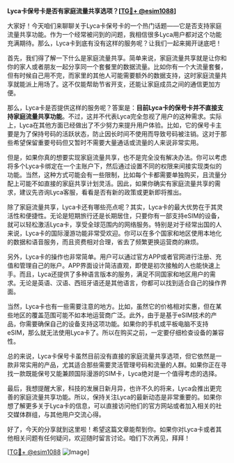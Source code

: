 **Lyca卡保号卡是否有家庭流量共享选项？[[TG💪+ @esim1088](https://t.me/s/esim1088)]**

大家好！今天咱们来聊聊关于Lyca卡保号卡的一个热门话题——它是否支持家庭流量共享功能。作为一个经常被问到的问题，我相信很多Lyca用户都对这个功能充满期待。那么，Lyca卡到底有没有这样的服务呢？让我们一起来揭开谜底吧！

首先，我们得了解一下什么是家庭流量共享。简单来说，家庭流量共享就是让你和你的家人或者朋友一起分享同一个套餐里的数据流量。比如你有一个大流量套餐，但有时候自己用不完，而家里的其他人可能需要额外的数据支持，这时家庭流量共享就能派上用场了。这不仅能帮助节省开支，还能让家庭成员之间的通信更加方便。

那么，Lyca卡是否提供这样的服务呢？答案是：**目前Lyca卡的保号卡并不直接支持家庭流量共享功能**。不过，这并不代表Lyca完全忽视了用户的这种需求。实际上，Lyca在其他方面已经做出了不少努力来提升用户体验。比如，它的保号卡主要是为了保持号码的活跃状态，防止因长时间不使用而导致号码被注销。这对于那些希望保留重要号码但又暂时不需要大量通话或流量的人来说非常实用。

但是，如果你真的想要实现家庭流量共享，也不是完全没有解决办法。你可以考虑将多个Lyca卡绑定在一个主账户下，然后通过设置不同的权限来间接实现类似的功能。当然，这种方式可能会有一些限制，比如每个卡都需要单独购买，且流量分配上可能不如直接的家庭共享计划灵活。因此，如果你确实有家庭流量共享的需求，建议先咨询Lyca客服，看看是否有新的政策或更新即将推出。

除了家庭流量共享，Lyca卡还有哪些亮点呢？其实，Lyca卡的最大优势在于其灵活性和便捷性。无论是短期旅行还是长期居住，只要你有一部支持eSIM的设备，就可以轻松激活Lyca卡，享受全球范围内的网络服务。特别是对于经常出国的人来说，Lyca卡的国际漫游功能非常受欢迎。你可以在多个国家和地区使用本地化的数据和语音服务，而且资费相对合理，省去了频繁更换运营商的麻烦。

另外，Lyca卡的操作也非常简单。用户可以通过官方APP或者官网进行注册、充值和管理自己的账户。APP界面设计简洁直观，即使是初次接触的人也能快速上手。而且，Lyca还提供了多种语言版本的服务，满足不同国家和地区用户的需求。无论是英语、汉语、西班牙语还是其他语言，你都可以找到适合自己的操作界面。

当然，Lyca卡也有一些需要注意的地方。比如，虽然它的价格相对实惠，但在某些地区的覆盖范围可能不如本地运营商广泛。此外，由于是基于eSIM技术的产品，你需要确保自己的设备支持这项功能。如果你的手机或平板电脑不支持eSIM，那么就无法使用Lyca卡了。所以在购买之前，一定要仔细检查设备的兼容性。

总的来说，Lyca卡保号卡虽然目前没有直接的家庭流量共享选项，但它依然是一款非常实用的产品，尤其适合那些需要灵活管理号码和流量的人群。如果你正在寻找一款既能保号又能兼顾国际漫游的SIM卡，Lyca绝对是一个值得考虑的选择。

最后，我想提醒大家，科技的发展日新月异，也许不久的将来，Lyca会推出更完善的家庭流量共享功能。所以，保持关注Lyca的最新动态是非常重要的。如果你想了解更多关于Lyca卡的信息，可以直接访问他们的官方网站或者加入相关的社交媒体群组，与其他用户交流心得。

好了，今天的分享就到这里啦！希望这篇文章能帮到你。如果你对Lyca卡或者其他相关问题有任何疑问，欢迎随时留言讨论。咱们下次再见，拜拜！

[[TG💪+ @esim1088](https://t.me/s/esim1088) ![Image](https://i.postimg.cc/4NQfJmqS/Snipaste-2025-05-13-00-14-12.png)]